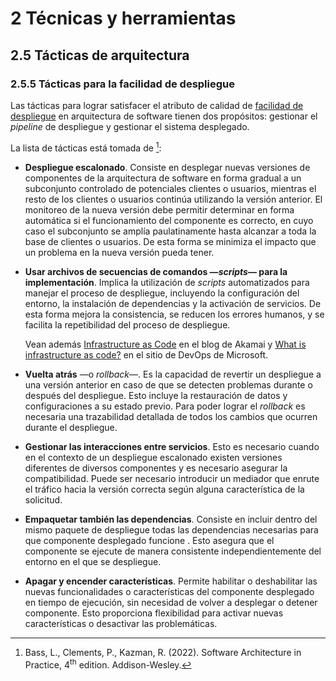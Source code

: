 # 2 Técnicas y herramientas

## 2.5 Tácticas de arquitectura

### 2.5.5 Tácticas para la facilidad de despliegue

Las tácticas para lograr satisfacer el atributo de calidad de [facilidad de
despliegue](/4_Conceptos/4_Facilidad_de_despliegue.md) en arquitectura de
software tienen dos propósitos: gestionar el *pipeline* de despliegue y
gestionar el sistema desplegado.

La lista de tácticas está tomada de [^1]:

[^1]: Bass, L., Clements, P., Kazman, R. (2022). Software Architecture in
    Practice, 4<sup>th</sup> edition. Addison-Wesley.

* **Despliegue escalonado**. Consiste en desplegar nuevas versiones de
  componentes de la arquitectura de software en forma gradual a un subconjunto
  controlado de potenciales clientes o usuarios, mientras el resto de los
  clientes o usuarios continúa utilizando la versión anterior. El monitoreo de
  la nueva versión debe permitir determinar en forma automática si el
  funcionamiento del componente es correcto, en cuyo caso el subconjunto se
  amplía paulatinamente hasta alcanzar a toda la base de clientes o usuarios. De
  esta forma se minimiza el impacto que un problema en la nueva versión pueda
  tener.

* **Usar archivos de secuencias de comandos —*scripts*— para la
  implementación**. Implica la utilización de *scripts* automatizados para
  manejar el proceso de despliegue, incluyendo la configuración del entorno, la
  instalación de dependencias y la activación de servicios. De esta forma mejora
  la consistencia, se reducen los errores humanos, y se facilita la repetibilidad
  del proceso de despliegue.

  Vean además [Infrastructure as
  Code](https://www.linode.com/docs/guides/introduction-to-infrastructure-as-code/)
  en el blog de Akamai y [What is infrastructure as
  code?](https://learn.microsoft.com/en-us/devops/deliver/what-is-infrastructure-as-code)
  en el sitio de DevOps de Microsoft.

* **Vuelta atrás** —o *rollback*—. Es la capacidad de revertir un despliegue a
  una versión anterior en caso de que se detecten problemas durante o después
  del despliegue. Esto incluye la restauración de datos y configuraciones a su
  estado previo. Para poder lograr el *rollback* es necesaria una trazabilidad
  detallada de todos los cambios que ocurren durante el despliegue.

* **Gestionar las interacciones entre servicios**. Esto es necesario cuando en
  el contexto de un despliegue escalonado existen versiones diferentes de
  diversos componentes y es necesario asegurar la compatibilidad. Puede ser
  necesario introducir un mediador que enrute el tráfico hacia la versión
  correcta según alguna característica de la solicitud.

* **Empaquetar también las dependencias**. Consiste en incluir dentro del mismo
  paquete de despliegue todas las dependencias necesarias para que componente
  desplegado funcione . Esto asegura que el componente se ejecute de manera
  consistente independientemente del entorno en el que se despliegue.

* **Apagar y encender características**. Permite habilitar o deshabilitar las
  nuevas funcionalidades o características del componente desplegado en tiempo de ejecución, sin
  necesidad de volver a desplegar o detener componente. Esto proporciona
  flexibilidad para activar nuevas características o desactivar las
  problemáticas.
